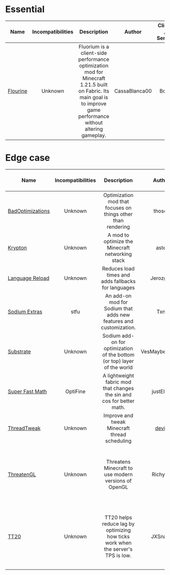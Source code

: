 # Essential
| Name | Incompatibilities | Description | Author | Client / Server | Notes |
| --- | :---: | :---: | :---: | :---: | :---: |
| [Flourine](https://modrinth.com/mod/fluorium) | Unknown | Fluorium is a client-side performance optimization mod for Minecraft 1.21.5 built on Fabric. Its main goal is to improve game performance without altering gameplay. | CassaBlanca00 | Both | N/A |

# Edge case
| Name | Incompatibilities | Description | Author | Client / Server | Notes |
| --- | :---: | :---: | :---: | :---: | :---: |
| [BadOptimizations](https://modrinth.com/mod/badoptimizations) | Unknown | Optimization mod that focuses on things other than rendering | thosea | Client | N/A |
| [Krypton](https://modrinth.com/mod/krypton) | Unknown | A mod to optimize the Minecraft networking stack | astei | Both | N/A |
| [Language Reload](https://modrinth.com/mod/language-reload) | Unknown | Reduces load times and adds fallbacks for languages | Jerozgen | Client | N/A
| [Sodium Extras](https://modrinth.com/mod/sodium-extras) | stfu | An add-on mod for Sodium that adds new features and customization. | Txni | Client | Has very, *very* small optimizations. Causes issues with stfu. |
| [Substrate](https://modrinth.com/mod/substrate) | Unknown | Sodium add-on for optimization of the bottom (or top) layer of the world | VesMaybeVesper | Client | Fork of Bedrodium that culls more than just bedrock. |
| [Super Fast Math](https://modrinth.com/mod/super-fast-math) | OptiFine | A lightweight fabric mod that changes the sin and cos for better math. | justElias | Client | Similar to OptiFine's "Fast Math" option. |
| [ThreadTweak](https://modrinth.com/mod/threadtweak) | Unknown | Improve and tweak Minecraft thread scheduling | [devin](https://github.com/intergrav) | Client | Fork of Smooth Boot |
| [ThreatenGL](https://modrinth.com/mod/threatengl) | Unknown | Threatens Minecraft to use modern versions of OpenGL | Richy-Z | Client | Just changes the OpenGL version from 3.2 to 4.6 (or 4.1 on Mac). YMMV. Require a card from 2012 or later. |
| [TT20](https://modrinth.com/mod/tt20) | Unknown | TT20 helps reduce lag by optimizing how ticks work when the server's TPS is low. | JXSnack | Server | Doesn't work properly on Singleplayer. Seemingly meant for servers whose TPS might go low every once and a while. |